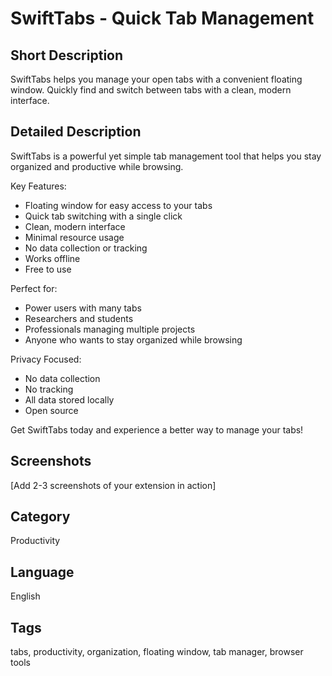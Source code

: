 # SwiftTabs - Quick Tab Management

## Short Description
SwiftTabs helps you manage your open tabs with a convenient floating window. Quickly find and switch between tabs with a clean, modern interface.

## Detailed Description
SwiftTabs is a powerful yet simple tab management tool that helps you stay organized and productive while browsing.

Key Features:
- Floating window for easy access to your tabs
- Quick tab switching with a single click
- Clean, modern interface
- Minimal resource usage
- No data collection or tracking
- Works offline
- Free to use

Perfect for:
- Power users with many tabs
- Researchers and students
- Professionals managing multiple projects
- Anyone who wants to stay organized while browsing

Privacy Focused:
- No data collection
- No tracking
- All data stored locally
- Open source

Get SwiftTabs today and experience a better way to manage your tabs!

## Screenshots
[Add 2-3 screenshots of your extension in action]

## Category
Productivity

## Language
English

## Tags
tabs, productivity, organization, floating window, tab manager, browser tools 